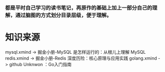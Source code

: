 ### 都是平时自己学习的读书笔记，再原作的基础上加上一部分自己的理解，通过脑图的方式划分目录层级，便于理解。

# 知识来源
mysql.xmind -> 掘金小册-MySQL 是怎样运行的：从根儿上理解 MySQL
redis.xmind -> 掘金小册-Redis 深度历险：核心原理与应用实践
golang.xmind -> github  Unknwon ：Go入门指南

